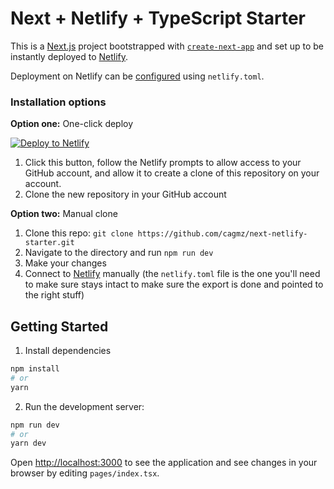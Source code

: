 # Next + Netlify + TypeScript Starter

This is a [Next.js](https://nextjs.org/) project bootstrapped with [`create-next-app`](https://github.com/vercel/next.js/tree/canary/packages/create-next-app) and set up to be instantly deployed to [Netlify](https://netlify.com).

Deployment on Netlify can be [configured](https://docs.netlify.com/configure-builds/file-based-configuration/) using `netlify.toml`.

### Installation options

**Option one:** One-click deploy

[![Deploy to Netlify](https://www.netlify.com/img/deploy/button.svg)](https://app.netlify.com/start/deploy?repository=https://github.com/cagmz/next-netlify-typescript-starter)

1. Click this button, follow the Netlify prompts to allow access to your GitHub account, and allow it to create a clone of this repository on your account.
2. Clone the new repository in your GitHub account

**Option two:** Manual clone

1. Clone this repo: `git clone https://github.com/cagmz/next-netlify-starter.git`
2. Navigate to the directory and run `npm run dev`
3. Make your changes
4. Connect to [Netlify](https://netlify.com) manually (the `netlify.toml` file is the one you'll need to make sure stays intact to make sure the export is done and pointed to the right stuff)

## Getting Started

1. Install dependencies

```bash
npm install
# or
yarn
```

2. Run the development server:

```bash
npm run dev
# or
yarn dev
```

Open [http://localhost:3000](http://localhost:3000) to see the application and see changes in your browser by editing `pages/index.tsx`.
